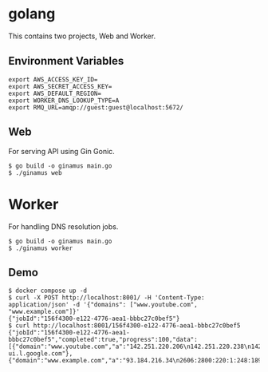 # golang
This contains two projects, Web and Worker.

## Environment Variables
```shell
export AWS_ACCESS_KEY_ID=
export AWS_SECRET_ACCESS_KEY=
export AWS_DEFAULT_REGION=
export WORKER_DNS_LOOKUP_TYPE=A
export RMQ_URL=amqp://guest:guest@localhost:5672/
```

## Web
For serving API using Gin Gonic.
```shell
$ go build -o ginamus main.go
$ ./ginamus web
```

# Worker
For handling DNS resolution jobs.
```shell
$ go build -o ginamus main.go
$ ./ginamus worker
```

## Demo
```shell
$ docker compose up -d
$ curl -X POST http://localhost:8001/ -H 'Content-Type: application/json' -d '{"domains": ["www.youtube.com", "www.example.com"]}'
{"jobId":"156f4300-e122-4776-aea1-bbbc27c0bef5"}
$ curl http://localhost:8001/156f4300-e122-4776-aea1-bbbc27c0bef5
{"jobId":"156f4300-e122-4776-aea1-bbbc27c0bef5","completed":true,"progress":100,"data":[{"domain":"www.youtube.com","a":"142.251.220.206\n142.251.220.238\n142.251.221.14\n142.251.221.46\n142.251.220.142\n142.251.220.174\n2404:6800:4017:801::200e\n2404:6800:4017:802::200e\n2404:6800:4017:803::200e\n2404:6800:4017:804::200e","cname":"youtube-ui.l.google.com"},{"domain":"www.example.com","a":"93.184.216.34\n2606:2800:220:1:248:1893:25c8:1946","cname":""}]}
```
